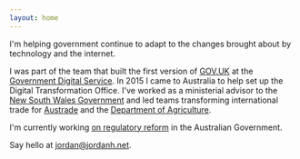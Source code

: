 ```yaml
---
layout: home
---
```


I'm helping government continue to adapt to the changes brought about by technology and the internet.

I was part of the team that built the first version of [GOV.UK][gov.uk] at the [Government Digital Service][gds]. In 2015 I came to Australia to help set up the Digital Transformation Office. I've worked as a ministerial advisor to the [New South Wales Government][nsw] and led teams transforming international trade for [Austrade][austrade] and the [Department of Agriculture][agriculture].

I'm currently working [on regulatory reform][rrd] in the Australian Government.

Say hello at <jordan@jordanh.net>.

[gds]: https://www.gov.uk/government/organisations/government-digital-service
[gov.uk]: https://www.gov.uk/
[nsw]: https://www.nsw.gov.au/
[austrade]: https://www.austrade.gov.au
[agriculture]: https://www.agriculture.gov.au/
[rrd]: https://www.regulatoryreform.gov.au/
